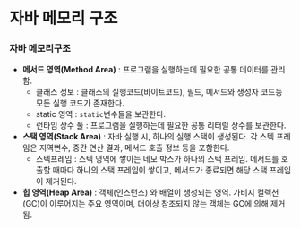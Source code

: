 # 자바 메모리 구조
### 자바 메모리구조
- <b>메서드 영역(Method Area)</b> : 프로그램을 실행하는데 필요한 공통 데이터를 관리함. 
    - 클래스 정보 : 클래스의 실행코드(바이트코드), 필드, 메서드와 생성자 코드등 모든 실행 코드가 존재한다.
    - static 영역 : `static`변수들을 보관한다.
    - 런타임 상수 풀 : 프로그램을 실행하는데 필요한 공통 리터럴 상수를 보관한다.
- <b>스택 영역(Stack Area)</b> : 자바 실행 시, 하나의 실행 스택이 생성된다. 각 스텍 프레임은 지역변수, 중간 연산 결과, 메서드 호출 정보 등을 포함한다.
    - 스텍프레임 : 스텍 영역에 쌓이는 네모 박스가 하나의 스택 프레임. 메서드를 호출할 때마다 하나의 스택 프레임이 쌓이고, 메서드가 종료되면 해당 스택 프레임이 제거된다.
- <b>힙 영역(Heap Area)</b> : 객체(인스턴스) 와 배열이 생성되는 영역. 가비지 컬렉션(GC)이 이루어지는 주요 영역이며, 더이상 참조되지 않는 객체는 GC에 의해 제거됨.

